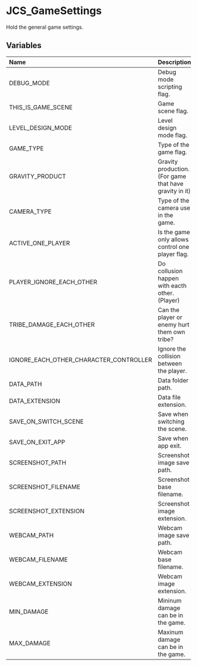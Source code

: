 # JCS_GameSettings

Hold the general game settings.

## Variables

| Name | Description |
|:---|:---|
| DEBUG_MODE | Debug mode scripting flag. |
| THIS_IS_GAME_SCENE | Game scene flag. |
| LEVEL_DESIGN_MODE | Level design mode flag. |
| GAME_TYPE | Type of the game flag. |
| GRAVITY_PRODUCT | Gravity production. (For game that have gravity in it) |
| CAMERA_TYPE | Type of the camera use in the game. |
| ACTIVE_ONE_PLAYER | Is the game only allows control one player flag. |
| PLAYER_IGNORE_EACH_OTHER | Do collusion happen with eacth other. (Player) |
| TRIBE_DAMAGE_EACH_OTHER | Can the player or enemy hurt them own tribe? |
| IGNORE_EACH_OTHER_CHARACTER_CONTROLLER | Ignore the collision between the player. |
| DATA_PATH | Data folder path. |
| DATA_EXTENSION | Data file extension. |
| SAVE_ON_SWITCH_SCENE | Save when switching the scene. |
| SAVE_ON_EXIT_APP | Save when app exit. |
| SCREENSHOT_PATH | Screenshot image save path. |
| SCREENSHOT_FILENAME | Screenshot base filename. |
| SCREENSHOT_EXTENSION | Screenshot image extension. |
| WEBCAM_PATH | Webcam image save path. |
| WEBCAM_FILENAME | Webcam base filename. |
| WEBCAM_EXTENSION | Webcam image extension. |
| MIN_DAMAGE | Mininum damage can be in the game. |
| MAX_DAMAGE | Maxinum damage can be in the game. |
